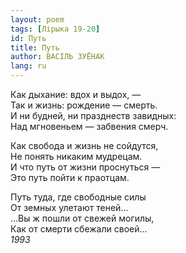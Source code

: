 ```yaml
---
layout: poem
tags: [Лірыка 19-20]
id: Путь
title: Путь
author: ВАСІЛЬ ЗУЁНАК
lang: ru
---
```



Как дыхание: вдох и выдох, —  
Так и жизнь: рождение — смерть.  
И ни будней, ни празднеств завидных:  
Над мгновеньем — забвения смерч.  

Как свобода и жизнь не сойдутся,  
Не понять никаким мудрецам.  
И что путь от жизни проснуться —  
Это путь пойти к праотцам.  

Путь туда, где свободные силы  
От земных улетают теней...  
...Вы ж пошли от свежей могилы,  
Как от смерти сбежали своей...  
*1993*  
